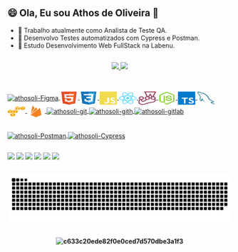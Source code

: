 ## 😄 Ola, Eu sou Athos de Oliveira 👋
- 🔭 Trabalho atualmente como Analista de Teste QA.
- 🔭 Desenvolvo Testes automatizados com Cypress e Postman.
- 🌱 Estudo Desenvolvimento Web FullStack na Labenu.

<!--
**athosoli/athosoli** is a ✨ _special_ ✨ repository because its `README.md` (this file) appears on your GitHub profile.

Here are some ideas to get you started:

- 🔭 I’m currently working on ...
- 🌱 I’m currently learning ...
- 👯 I’m looking to collaborate on ...
- 🤔 I’m looking for help with ...
- 💬 Ask me about ...
- 📫 How to reach me: ...
- 😄 Pronouns: ...
- ⚡ Fun fact: ...
-->
##


<div align="center">
  <a href="https://github.com/athosoli">
  <img height="180em" src="https://github-readme-stats.vercel.app/api?username=athosoli&show_icons=true&theme=tokyonight&include_all_commits=true&count_private=true"/>
  <img height="180em" src="https://github-readme-stats.vercel.app/api/top-langs/?username=athosoli&layout=compact&langs_count=7&theme=tokyonight"/>
</div>
  
##
  
<div style="display: inline_block"><br>
  <img align="center" alt="athosoli-Figma" height="30" width="40" src="https://cdn.jsdelivr.net/gh/devicons/devicon/icons/figma/figma-original.svg" />
  <img align="center" alt="athosoli-HTML" height="30" width="40" src="https://raw.githubusercontent.com/devicons/devicon/master/icons/html5/html5-original.svg">
  <img align="center" alt="athosoli-CSS" height="30" width="40" src="https://raw.githubusercontent.com/devicons/devicon/master/icons/css3/css3-original.svg">
  <img align="center" alt="athosoli-Js" height="30" width="40" src="https://raw.githubusercontent.com/devicons/devicon/master/icons/javascript/javascript-plain.svg">
  <img align="center" alt="athosoli-React" height="30" width="40" src="https://raw.githubusercontent.com/devicons/devicon/master/icons/react/react-original.svg">
  <img align="center" alt="athosoli-Jest" height="30" width="40" src="https://raw.githubusercontent.com/devicons/devicon/master/icons/jest/jest-plain.svg">
  <img align="center" alt="athosoli-Node" height="30" width="40" src="https://raw.githubusercontent.com/devicons/devicon/master/icons/nodejs/nodejs-plain.svg">
  <img align="center" alt="athosoli-ts" height="30" width="40" src="https://raw.githubusercontent.com/devicons/devicon/master/icons/typescript/typescript-plain.svg">
  <img align="center" alt="athosoli-mysql" height="30" width="40" src="https://raw.githubusercontent.com/devicons/devicon/master/icons/mysql/mysql-plain.svg">
  <img align="center" alt="athosoli-aws" height="30" width="40" src="https://raw.githubusercontent.com/devicons/devicon/master/icons/amazonwebservices/amazonwebservices-original.svg">
  <img align="center" alt="athosoli-fb" height="30" width="40" src="https://raw.githubusercontent.com/devicons/devicon/master/icons/firebase/firebase-plain.svg">  
  <img align="center" alt="athosoli-git" height="30" width="40" src="https://cdn.jsdelivr.net/gh/devicons/devicon/icons/git/git-original.svg" />
 <img align="center" alt="athosoli-gith" height="30" width="40" src="https://cdn.jsdelivr.net/gh/devicons/devicon/icons/github/github-original.svg" />
    <img align="center" alt="athosoli-gitlab" height="30" width="40" src="https://cdn.jsdelivr.net/gh/devicons/devicon/icons/gitlab/gitlab-original.svg" />
  
 
##
  
  <div>
  <img align="center" alt="athosoli-Postman" src="https://img.shields.io/badge/Postman-FF6C37?style=for-the-badge&logo=Postman&logoColor=white">
  <img align="center" alt="athosoli-Cypress" src="https://img.shields.io/badge/Cypress-17202C?style=for-the-badge&logo=cypress&logoColor=white">
  </div>
  
  
  
 <!-- <img align="right" alt="athosoli-pic" height="150" style="border-radius:50px;" src="https://media.discordapp.net/attachments/639956127056134178/890373478988013628/Publicacoes_Instagram_1_1.png?width=676&height=676"> -->
</div>
  
##

<div> 
 <a href="https://www.linkedin.com/in/athos-de-oliveira-867431165/" target="_blank"><img src="https://img.shields.io/badge/-LinkedIn-%230077B5?style=for-the-badge&logo=linkedin&logoColor=white" target="_blank"></a> 
  <a href="https://www.instagram.com/athosoli/" target="_blank"><img src="https://img.shields.io/badge/-Instagram-%23E4405F?style=for-the-badge&logo=instagram&logoColor=white" target="_blank"></a>
    <a href="https://www.facebook.com/athosgv" target="_blank"><img src="https://img.shields.io/badge/Facebook-1877F2?style=for-the-badge&logo=facebook&logoColor=white" target="_blank"></a>
   <a href="https://api.whatsapp.com/send?phone=5573999035376" target="_blank"><img src="https://img.shields.io/badge/WhatsApp-25D366?style=for-the-badge&logo=whatsapp&logoColor=white" target="_blank"></a>
 <a href="https://t.me/athosoli" target="_blank"><img src="https://img.shields.io/badge/Telegram-2CA5E0?style=for-the-badge&logo=telegram&logoColor=white" target="_blank"></a>
  <a href = "mailto:athos.udk@gmail.com"><img src="https://img.shields.io/badge/Gmail-D14836?style=for-the-badge&logo=gmail&logoColor=white" target="_blank"></a>

##
 
  ![Snake animation](https://github.com/athosoli/athosoli/blob/output/github-contribution-grid-snake.svg)

##

 <h4 align="center">
 
![c633c20ede82f0e0ced7d570dbe3a1f3](https://user-images.githubusercontent.com/70382532/138322189-2db8df52-9dcb-40a0-88a8-c365466bd33d.gif)

</div>
